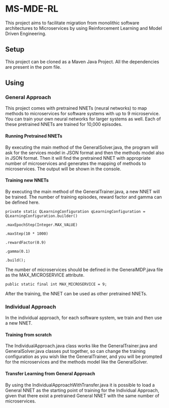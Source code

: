 # MS-MDE-RL
This project aims to facilitate migration from monolithic software architectures to Microservices by using Reinforcement Learning and Model Driven Engineering.
## Setup
This project can be cloned as a Maven Java Project. All the dependencies are present in the pom file.
## Using
### General Approach
This project comes with pretrained NNETs (neural networks) to map methods to microservices for software systems with up to 9 microservice. You can train your own neural networks for larger systems as well. Each of these pretrained NNETs are trained for 10,000 episodes.
#### Running Pretrained NNETs
By executing the main method of the GeneralSolver.java, the program will ask for the services model in JSON format and then the methods model also in JSON format. Then it will find the pretrained NNET with appropriate number of microservices and generates the mapping of methods to microservices. The output will be shown in the console.
#### Training new NNETs
By executing the main method of the GeneralTrainer.java, a new NNET will be trained.
The number of training episodes, reward factor and gamma can be defined here.

`private static QLearningConfiguration qLearningConfiguration = QLearningConfiguration.builder()`

`.maxEpochStep(Integer.MAX_VALUE)`

`.maxStep(10 * 1000)`

`.rewardFactor(0.9)`

`.gamma(0.1)`

`.build();`

The number of microservices should be defined in the GeneralMDP.java file as the MAX_MICROSERVICE attribute.

`public static final int MAX_MICROSERVICE = 9;`

After the training, the NNET can be used as other pretrained NNETs.

### Individual Approach
In the individual approach, for each software system, we train and then use a new NNET.
#### Training from scratch
The IndividualApproach.java class works like the GeneralTrainer.java and GeneralSolver.java classes put together, so can change the training configuration as you wish like the GeneralTrainer, and you will be prompted for the microservices and the methods model like the GeneralSolver.
#### Transfer Learning from General Approach
By using the IndividualApproachWithTransfer.java it is possible to load a General NNET as the starting point of training for the Individual Approach, given that there exist a pretrained General NNET with the same number of microservices.